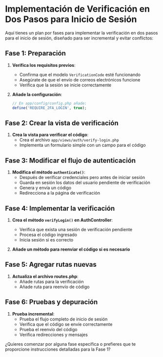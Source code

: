 # Implementación de Verificación en Dos Pasos para Inicio de Sesión

Aquí tienes un plan por fases para implementar la verificación en dos pasos para el inicio de sesión, diseñado para ser incremental y evitar conflictos:

## Fase 1: Preparación

1. **Verifica los requisitos previos**:
   - Confirma que el modelo `VerificationCode` esté funcionando
   - Asegúrate de que el envío de correos electrónicos funcione
   - Verifica que la sesión se inicie correctamente

2. **Añade la configuración**:
   ```php
   // En app/config/config.php añade:
   define('REQUIRE_2FA_LOGIN', true);
   ```

## Fase 2: Crear la vista de verificación

1. **Crea la vista para verificar el código**:
   - Crea el archivo `app/views/auth/verify-login.php`
   - Implementa un formulario simple con un campo para el código

## Fase 3: Modificar el flujo de autenticación

1. **Modifica el método `authenticate()`**:
   - Después de verificar credenciales pero antes de iniciar sesión
   - Guarda en sesión los datos del usuario pendiente de verificación
   - Genera y envía un código
   - Redirecciona a la página de verificación

## Fase 4: Implementar la verificación

1. **Crea el método `verifyLogin()` en AuthController**:
   - Verifica que exista una sesión de verificación pendiente
   - Procesa el código ingresado
   - Inicia sesión si es correcto

2. **Añade un método para reenviar el código si es necesario**

## Fase 5: Agregar rutas nuevas

1. **Actualiza el archivo routes.php**:
   - Añade rutas para la verificación
   - Añade ruta para reenvío de código

## Fase 6: Pruebas y depuración

1. **Prueba incremental**:
   - Prueba el flujo completo de inicio de sesión
   - Verifica que el código se envíe correctamente
   - Prueba el reenvío del código
   - Verifica redirecciones y mensajes

¿Quieres comenzar por alguna fase específica o prefieres que te proporcione instrucciones detalladas para la Fase 1?